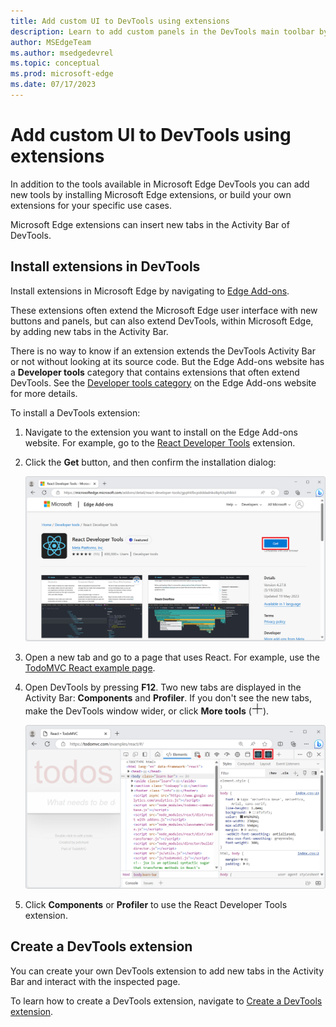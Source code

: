 ```yaml
---
title: Add custom UI to DevTools using extensions
description: Learn to add custom panels in the DevTools main toolbar by using or creating Microsoft Edge extensions.
author: MSEdgeTeam
ms.author: msedgedevrel
ms.topic: conceptual
ms.prod: microsoft-edge
ms.date: 07/17/2023
---
```

# Add custom UI to DevTools using extensions

In addition to the tools available in Microsoft Edge DevTools you can add new tools by installing Microsoft Edge extensions, or build your own extensions for your specific use cases.

Microsoft Edge extensions can insert new tabs in the Activity Bar of DevTools.


<!-- ====================================================================== -->
## Install extensions in DevTools

Install extensions in Microsoft Edge by navigating to [Edge Add-ons](https://microsoftedge.microsoft.com/addons/). 

These extensions often extend the Microsoft Edge user interface with new buttons and panels, but can also extend DevTools, within Microsoft Edge, by adding new tabs in the Activity Bar.

There is no way to know if an extension extends the DevTools Activity Bar or not without looking at its source code. But the Edge Add-ons website has a **Developer tools** category that contains extensions that often extend DevTools. See the [Developer tools category](https://microsoftedge.microsoft.com/addons/category/Developer-Tools) on the Edge Add-ons website for more details.

To install a DevTools extension:

1. Navigate to the extension you want to install on the Edge Add-ons website. For example, go to the [React Developer Tools](https://microsoftedge.microsoft.com/addons/detail/react-developer-tools/gpphkfbcpidddadnkolkpfckpihlkkil) extension.

1. Click the **Get** button, and then confirm the installation dialog:

    ![The React Developer Tools page on the Edge Add-ons website](./extensions-images/react-add-on-listing.png)

1. Open a new tab and go to a page that uses React. For example, use the [TodoMVC React example page](https://todomvc.com/examples/react/#/).

1. Open DevTools by pressing **F12**. Two new tabs are displayed in the Activity Bar: **Components** and **Profiler**. If you don't see the new tabs, make the DevTools window wider, or click **More tools** (![More tools icon](./extensions-images/more-tools-icon.png)).

    ![DevTools, showing the 2 new React extension panels](./extensions-images/react-extensions-panels.png)

1. Click **Components** or **Profiler** to use the React Developer Tools extension.


<!-- ====================================================================== -->
## Create a DevTools extension

You can create your own DevTools extension to add new tabs in the Activity Bar and interact with the inspected page.

To learn how to create a DevTools extension, navigate to [Create a DevTools extension](../../extensions-chromium/developer-guide/devtools-extension.md).
